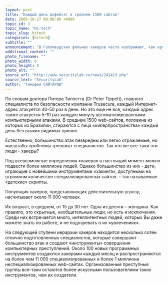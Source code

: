 ```yaml
---
layout: post
title: "Каждый день дефейсят в среднем 1500 сайтов"
date: 2005-10-27 00:00:00 +0000
topic_id: 3
topic_name: "Hi-tech"
topic_slug: hitech
categories: [hitech]
subtitle: ""
announcement: "В Голливудских фильмах хакеров часто изображают, как крутых борцов за свободу, сражающихся с репрессивным правительством и акулами бизнеса. Однако в реальной жизни все обстоит несколько по-другому."
additional_content: ""
photo_filename: ""
photo_width: 0
photo_height: 0
photo_alt: ""
source_url: "http://www.securitylab.ru/news/241413.php"
source_text: "SecurityLab"
author: "Тимофей САЙТАРЛЫ"
---
```

По словам доктора Питера Типпетта (Dr Peter Tippett), главного специалиста по безопасности компании Trusecure, каждый Интернет-адрес атакуется 40-50 раз в день. Но это еще не все, каждый адрес также атакуется 5-10 раз каждую минуту автоматизированными компьютерными атаками. В среднем 1500 web-сайтов, половина из которых из Бразилии, стираются с лица «киберпространства» каждый день без всяких видимых причин.

Естественно, большинство атак безвредны или легко отражаемые, но масштабы проблемы тревожат специалистов. Так кто же все-таки эти люди - хакеры?

Под всевозможные определения «хакера» в настоящий момент можно подвести более миллиона людей. Однако большинство из них - дети, играющие с новейшими инструментами «хакинга», доступными на огромном количестве специализированных сайтов. – так называемые «детские» скрипты.

Популяция хакеров, представляющих действительную угрозу, насчитывает около 11 000 человек.

Их возраст, в среднем, от 15 до 30 лет. Одна из десяти – женщина. Как правило, это скрытные, необщительные люди, но есть и исключения. Среди них встречается много, интеллигентных людей, которых Вы даже можете знать по работе, и не подозревать о их «увлечениях».

На следующей ступени иерархии хакеров находится несколько сотен отлично подготовленных специалистов, которые совершают большинство атак и создают «инструменты» совершения компьютерных преступлений. Около 100 новых программных инструментов создаются хакерами каждый месяц и распространяются на более чем 11 000 специализированных и более 1 миллиона неспециализированных web-сайтах. Организованные преступные группы все-таки остаются более искусными пользователями таких инструментов, чем их создатели.
